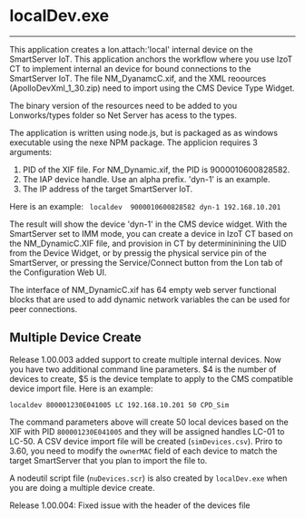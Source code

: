 # localDev.exe
---
This application creates a lon.attach:'local' internal device on the SmartServer IoT.  This application anchors the workflow where you use IzoT CT to implement internal an device for bound connections to the SmartServer IoT.  The file NM_DyanamcC.xif, and the XML reoources (ApolloDevXml_1_30.zip) need to import using the CMS Device Type Widget.  

The binary version of the resources need to be added to you Lonworks/types folder so Net Server has acess to the types.  

The application is written using node.js, but is packaged as as windows executable using the nexe NPM package.  The applicion requires 3 arguments:

1. PID of the XIF file.  For NM_Dynamic.xif, the PID is 9000010600828582.
2. The IAP device handle.  Use an alpha prefix.   'dyn-1' is an example.
3. The IP address of the target SmartServer IoT.

Here is an example: ``` localdev  9000010600828582 dyn-1 192.168.10.201```

The result will show the device 'dyn-1' in the CMS device widget.  With the SmartServer set to IMM mode, you can create a device in IzoT CT based on the NM_DynamicC.XIF file, and provision in CT by determininining the UID from the Device Widget, or by pressig the physical service pin of the SmartServer, or pressing the Service/Connect button from the Lon tab of the Configuration Web UI.  

The interface of NM_DynamicC.xif has 64 empty web server functional blocks that are used to add dynamic network variables the can be used for peer connections.

## Multiple Device Create
Release 1.00.003 added support to create multiple internal devices.  Now you have two additional command line parameters.  $4 is the number of devices to create, $5 is the device template to apply to the CMS compatible device import file.  Here is an example:

```localdev 800001230E041005 LC 192.168.10.201 50 CPD_Sim```

The command parameters above will create 50 local devices based on the XIF with PID `800001230E041005` and they will be assigned handles LC-01 to LC-50.  A CSV device import file will be created (`simDevices.csv`).  Priro to 3.60, you need to modify the `ownerMAC` field of each device to match the target SmartServer that you plan to import the file to.  

A nodeutil script file (`nuDevices.scr`) is also created by `localDev.exe` when you are doing a multiple device create.

Release 1.00.004: Fixed issue with the header of the devices file